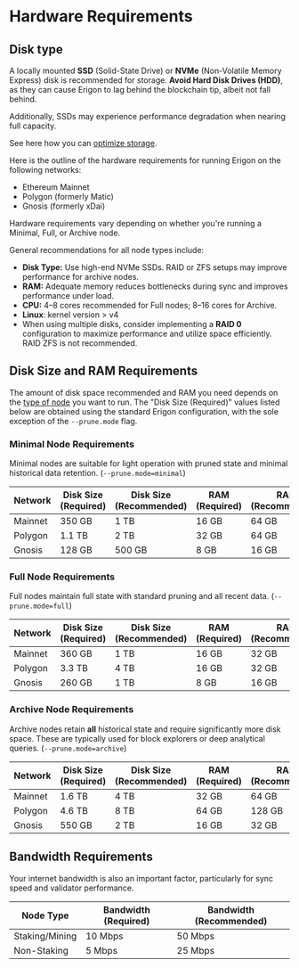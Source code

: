 # Hardware Requirements

## Disk type

A locally mounted **SSD** (Solid-State Drive) or **NVMe** (Non-Volatile Memory Express) disk is recommended for storage. **Avoid Hard Disk Drives (HDD)**, as they can cause Erigon to lag behind the blockchain tip, albeit not fall behind.

Additionally, SSDs may experience performance degradation when nearing full capacity.

See here how you can [optimize storage](../advanced/optimizing-storage.md).


Here is the outline of the hardware requirements for running Erigon on the following networks:

- Ethereum Mainnet
- Polygon (formerly Matic)
- Gnosis (formerly xDai)

Hardware requirements vary depending on whether you're running a Minimal, Full, or Archive node.

General recommendations for all node types include:

- **Disk Type:** Use high-end NVMe SSDs. RAID or ZFS setups may improve performance for archive nodes.
- **RAM:** Adequate memory reduces bottlenecks during sync and improves performance under load.
- **CPU:** 4–8 cores recommended for Full nodes; 8–16 cores for Archive.
- **Linux**: kernel version > v4
- When using multiple disks, consider implementing a **RAID 0** configuration to maximize performance and utilize space efficiently. RAID ZFS is not recommended.

## Disk Size and RAM Requirements

The amount of disk space recommended and RAM you need depends on the [type of node](../basic/node.md) you want to run. The "Disk Size (Required)" values listed below are obtained using the standard Erigon configuration, with the sole exception of the `--prune.mode` flag.

### Minimal Node Requirements

Minimal nodes are suitable for light operation with pruned state and minimal historical data retention. (`--prune.mode=minimal`)

| Network   | Disk Size (Required)  | Disk Size (Recommended) | RAM (Required) | RAM (Recommended) |
|-----------|-----------------------|-------------------------|----------------|-------------------|
| Mainnet   | 350 GB                | 1 TB                    | 16 GB          | 64 GB             |
| Polygon   | 1.1 TB                | 2 TB                    | 32 GB          | 64 GB             |
| Gnosis    | 128 GB                | 500 GB                  | 8 GB           | 16 GB             |


### Full Node Requirements

Full nodes maintain full state with standard pruning and all recent data.  (`--prune.mode=full`)

| Network   | Disk Size (Required) | Disk Size (Recommended) | RAM (Required) | RAM (Recommended) |
|-----------|----------------------|-------------------------|----------------|-------------------|
| Mainnet   | 360 GB               | 1 TB                    | 16 GB          | 32 GB             |
| Polygon   | 3.3 TB               | 4 TB                    | 16 GB          | 32 GB             |
| Gnosis    | 260 GB               | 1 TB                    | 8 GB           | 16 GB             |


### Archive Node Requirements

Archive nodes retain **all** historical state and require significantly more disk space. These are typically used for block explorers or deep analytical queries. (`--prune.mode=archive`)

| Network   | Disk Size (Required) | Disk Size (Recommended) | RAM (Required) | RAM (Recommended) |
|-----------|----------------------|-------------------------|----------------|-------------------|
| Mainnet   | 1.6 TB               | 4 TB                    | 32 GB          | 64 GB             |
| Polygon   | 4.6 TB               | 8 TB                    | 64 GB          | 128 GB            |
| Gnosis    | 550 GB               | 2 TB                    | 16 GB          | 32 GB             |

## Bandwidth Requirements

Your internet bandwidth is also an important factor, particularly for sync speed and validator performance.

| Node Type      | Bandwidth (Required) | Bandwidth (Recommended) |
|----------------|----------------------|-------------------------|
| Staking/Mining | 10 Mbps              | 50 Mbps                 |
| Non-Staking    | 5 Mbps               | 25 Mbps                 |